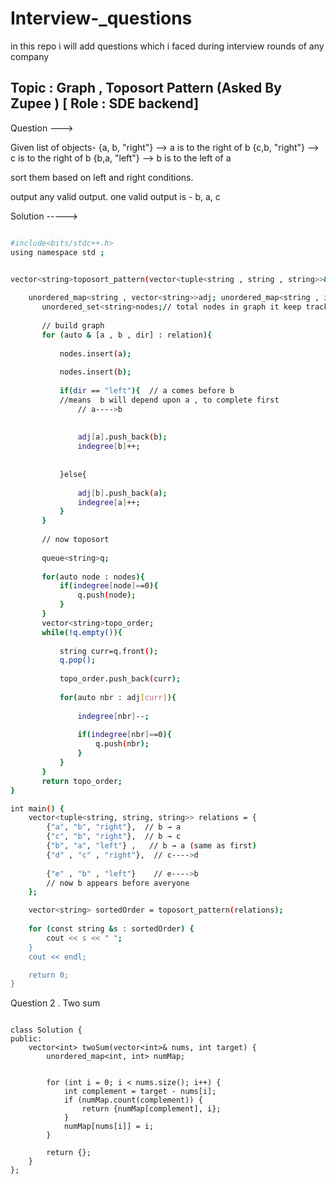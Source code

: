 # Interview-_questions
in this repo i will add questions which i faced during interview rounds of any company




## Topic : Graph , Toposort Pattern (Asked By Zupee )  [ Role : SDE backend]

Question --->

Given list of objects-
{a, b, "right"} --> a is to the right of b
{c,b, "right"} --> c is to the right of b
{b,a, "left"} --> b is to the left of a

sort them based on left and right conditions.

output any valid output.
one valid output is - b, a, c


Solution ----->

```bash

#include<bits/stdc++.h>
using namespace std ; 


vector<string>toposort_pattern(vector<tuple<string , string , string>>&relation){
    
    unordered_map<string , vector<string>>adj; unordered_map<string , int>indegree ;
       unordered_set<string>nodes;// total nodes in graph it keep tracks of it 
       
       // build graph
       for (auto & [a , b , dir] : relation){
           
           nodes.insert(a);
           
           nodes.insert(b);
           
           if(dir == "left"){  // a comes before b 
           //means  b will depend upon a , to complete first 
               // a---->b
               
               
               adj[a].push_back(b);
               indegree[b]++;
               
               
           }else{
               
               adj[b].push_back(a);
               indegree[a]++;
           }
       }
       
       // now toposort
       
       queue<string>q;
       
       for(auto node : nodes){
           if(indegree[node]==0){
               q.push(node);
           }
       }
       vector<string>topo_order;
       while(!q.empty()){
           
           string curr=q.front();
           q.pop();
           
           topo_order.push_back(curr);
           
           for(auto nbr : adj[curr]){
               
               indegree[nbr]--;
               
               if(indegree[nbr]==0){
                   q.push(nbr);
               }
           }
       }
       return topo_order;
}

int main() {
    vector<tuple<string, string, string>> relations = {
        {"a", "b", "right"},  // b → a
        {"c", "b", "right"},  // b → c
        {"b", "a", "left"} ,   // b → a (same as first)
        {"d" , "c" , "right"},  // c---->d 
        
        {"e" , "b" , "left"}    // e---->b 
        // now b appears before averyone
    };

    vector<string> sortedOrder = toposort_pattern(relations);
    
    for (const string &s : sortedOrder) {
        cout << s << " ";
    }
    cout << endl;

    return 0;
}


```

Question 2 . Two sum 
```bah

class Solution {
public:
    vector<int> twoSum(vector<int>& nums, int target) {
        unordered_map<int, int> numMap;


        for (int i = 0; i < nums.size(); i++) {
            int complement = target - nums[i];
            if (numMap.count(complement)) {
                return {numMap[complement], i};
            }
            numMap[nums[i]] = i;
        }

        return {};
    }
};

